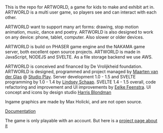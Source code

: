 This is the repo for ARTWORLD, a game for kids to make and exhibit art in. 
ARTWORLD is a multi user game, so players see and can interact with each other.

ARTWORLD want to support many art forms: drawing, stop motion animation, music, dance and poetry.
ARTWORLD is also designed to work on any device: phone, tablet, computer. Also slower or older devices.

ARTWORLD is build on PHASER game engine and the NAKAMA game server, both excellent open source projects.
ARTWORLD is made in JavaScript, NODEJS and SVELTE. As a file storage backend we use AWS.

ARTWORLD is conceived and financed by De Vrolijkheid foundation.
ARTWORLD is designed, programmed and project managed by [Maarten van der Glas](https://github.com/mrmaarten) @ [Studio Play](https://studioplay.nl).
Server development 1.0 - 1.5 and SVELTE programming by 1.0 - 1.4 by [Lindsey Schaap](https://github.com/linjoe2).
SVELTE 1.4 - 1.5 overall, code refactoring and improvement and UI improvements by [Eelke Feenstra](https://github.com/eelke).
UI concept and icons by design studio [Harris Blondman](https://www.harrisblondman.nl/)

Ingame graphics are made by Max Holicki, and are not open source.

[Documentation](https://studioplaynl.github.io/ARTWORLD_client/)

The game is only playable with an account. But here is a [project page about it](https://vrolijkheid.nl/projecten/artworld/)
